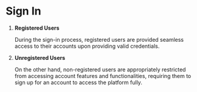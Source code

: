 # Sign In

1. **Registered Users**

      During the sign-in process, registered users are provided seamless access to their accounts upon providing valid credentials.

1. **Unregistered Users**

      On the other hand, non-registered users are appropriately restricted from accessing account features and functionalities, requiring them to sign up for an account to access the platform fully.
